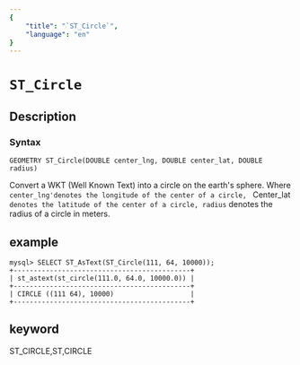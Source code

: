 ```yaml
---
{
    "title": "`ST_Circle`",
    "language": "en"
}
---
```


<!-- 
Licensed to the Apache Software Foundation (ASF) under one
or more contributor license agreements.  See the NOTICE file
distributed with this work for additional information
regarding copyright ownership.  The ASF licenses this file
to you under the Apache License, Version 2.0 (the
"License"); you may not use this file except in compliance
with the License.  You may obtain a copy of the License at

  http://www.apache.org/licenses/LICENSE-2.0

Unless required by applicable law or agreed to in writing,
software distributed under the License is distributed on an
"AS IS" BASIS, WITHOUT WARRANTIES OR CONDITIONS OF ANY
KIND, either express or implied.  See the License for the
specific language governing permissions and limitations
under the License.
-->

# `ST_Circle`
## Description
### Syntax

`GEOMETRY ST_Circle(DOUBLE center_lng, DOUBLE center_lat, DOUBLE radius)`


Convert a WKT (Well Known Text) into a circle on the earth's sphere. Where `center_lng'denotes the longitude of the center of a circle,
` Center_lat` denotes the latitude of the center of a circle, radius` denotes the radius of a circle in meters.

## example

```
mysql> SELECT ST_AsText(ST_Circle(111, 64, 10000));
+--------------------------------------------+
| st_astext(st_circle(111.0, 64.0, 10000.0)) |
+--------------------------------------------+
| CIRCLE ((111 64), 10000)                   |
+--------------------------------------------+
```
## keyword
ST_CIRCLE,ST,CIRCLE
